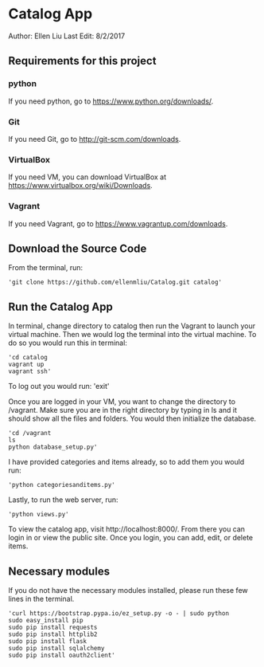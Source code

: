 # Catalog App
Author: Ellen Liu
Last Edit: 8/2/2017

## Requirements for this project

### python
If you need python, go to https://www.python.org/downloads/.

### Git

If you need Git, go to http://git-scm.com/downloads.

### VirtualBox

If you need VM, you can download VirtualBox at https://www.virtualbox.org/wiki/Downloads.

### Vagrant

If you need Vagrant, go to https://www.vagrantup.com/downloads.

## Download the Source Code
From the terminal, run:

    'git clone https://github.com/ellenmliu/Catalog.git catalog'

## Run the Catalog App

In terminal, change directory to catalog then run the Vagrant to launch your virtual machine. Then we would log the terminal into the virtual machine. To do so you would run this in terminal:

    'cd catalog
    vagrant up
    vagrant ssh'

To log out you would run:
    'exit'

Once you are logged in your VM, you want to change the directory to /vagrant. Make sure you are in the right directory by typing in ls and it should show all the files and folders. You would then initialize the database.

    'cd /vagrant
    ls
    python database_setup.py'

I have provided categories and items already, so to add them you would run:

    'python categoriesanditems.py'

Lastly, to run the web server, run:

    'python views.py'

To view the catalog app, visit http://localhost:8000/. From there you can login in or view the public site. Once you login, you can add, edit, or delete items.

## Necessary modules
 If you do not have the necessary modules installed, please run these few lines in the terminal.

    'curl https://bootstrap.pypa.io/ez_setup.py -o - | sudo python
    sudo easy_install pip
    sudo pip install requests
    sudo pip install httplib2
    sudo pip install flask
    sudo pip install sqlalchemy
    sudo pip install oauth2client'
